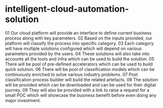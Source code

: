 # intelligent-cloud-automation-solution

01
Our cloud platform will provide an interface to define current business process along with key parameters.
02
Based on the inputs provided, our platform will classify the process into specific category.
03
Each category will have multiple solutions configured which will depend on various parameters provided by the users.
04
These solutions will also take into accounts all the tools and infra which can be used to build the solution.
05
There will be pool of pre-defined accelerators which can be used to build quick solution.
06
There will be pool of classification models which can be continuously enriched to solve various industry problems.
07
Post classification process builder will build the related artefacts.
08
The solution will be provided which can be downloaded and can be used for their digital journey.
09
They will also be provided with a link to raise a request for a small POC which will showcase the business benefit before even doing any major investment. 









